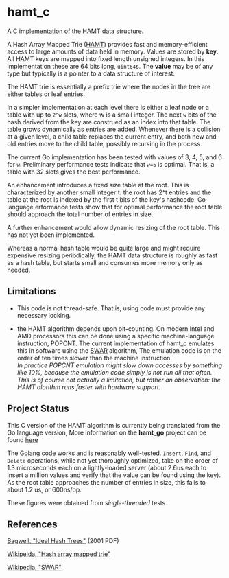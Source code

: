 # hamt_c

A C implementation of the HAMT data structure.

A Hash Array Mapped Trie ([HAMT][bagwell2001]) 
provides fast and memory-efficient access to large amounts of data held 
in memory.  Values are stored by **key**.  All HAMT keys are mapped into 
fixed length unsigned integers. In this implementation these are 64 bits
long, `uint64`s.  The **value** may be of any type but typically is a 
pointer to a data structure of interest.

The HAMT trie is essentially a prefix trie where the nodes in the tree
are either tables or leaf entries.

In a simpler implementation at each level there is either a leaf node
or a table with up to `2^w` slots, where w is a small 
integer.  The next `w` bits of the hash 
derived from the key are construed as an index into that table.  The
table grows dynamically as entries are added.  Whenever there is a 
collision at a given level, a child table replaces the current entry,
and both new and old entries move to the child table, possibly 
recursing in the process.

The current Go implementation has been tested with values of
3, 4, 5, and 6 for `w`.  Preliminary performance tests indicate 
that `w=5` is optimal.  That is, a table with 32 slots gives the best
performance.  

An enhancement introduces a fixed size table at the root.  This is
characterized by another small integer t: the root has 2^t entries
and the table at the root is indexed by the first t bits of the
key's hashcode.  Go language erformance tests show that for optimal performance
the root table should approach the total number of entries in size.

A further enhancement would allow dynamic resizing of the root table.
This has not yet been implemented.

Whereas a normal hash table would be quite large and might
require expensive resizing periodically, the HAMT data structure is roughly 
as fast as a hash table, but starts small and consumes more memory only 
as needed.

## Limitations

* This code is not thread-safe.  That is, using code must provide any
necessary locking.

* the HAMT algorithm depends upon bit-counting.  On modern Intel and AMD 
processors this 
can be done using a specific machine-language instruction, POPCNT.  The current
implementation of hamt_c emulates this in software using the 
[SWAR][wiki-swar] algorithm,  The emulation code is on the order of ten times
slower than the machine instruction.  
*In practice POPCNT emulation might slow down accesses by something like 10%, 
because the emulation code simply is not run all that often.*
*This is of course not actually a limitation, but rather an observation: the HAMT alorithm runs faster with hardware support.*

## Project Status

This C version of the HAMT algorithm is currently being translated from the
Go language version, 
More information on the **hamt_go** project can be found [here](https://jddixon.github.io/hamt_go)

The Golang code works and is reasonably well-tested. 
`Insert`, `Find`, and `Delete` operations, while not yet thoroughly optimized, 
take on the order of 1.3 microseconds each on a lightly-loaded server 
(about 2.6us each to insert a million values and verify that the 
value can be found using the key).  As the root table approaches the 
number of entries in size, this falls to about 1.2 us, or 600ns/op.

These figures were obtained from *single-threaded* tests.

## References

[Bagwell, "Ideal Hash Trees"][bagwell2001]  (2001 PDF)

[Wikipeida, "Hash array mapped trie"][wiki-hamt]

[Wikipedia, "SWAR"][wiki-swar]


[bagwell2001]: http://infoscience.epfl.ch/record/64398/files/idealhashtrees.pdf

[wiki-hamt]: http://en.wikipedia.org/wiki/Hash_array_mapped_trie

[wiki-swar]: http://en.wikipedia.org/wiki/SWAR

